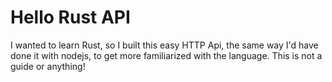 # Hello Rust API

I wanted to learn Rust, so I built this easy HTTP Api, the same way I'd have done it with nodejs, to get more familiarized with the language.
This is not a guide or anything!
